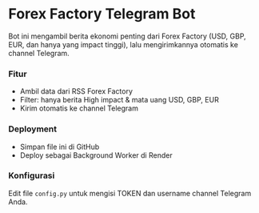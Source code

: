 # Forex Factory Telegram Bot

Bot ini mengambil berita ekonomi penting dari Forex Factory (USD, GBP, EUR, dan hanya yang impact tinggi), lalu mengirimkannya otomatis ke channel Telegram.

### Fitur
- Ambil data dari RSS Forex Factory
- Filter: hanya berita High impact & mata uang USD, GBP, EUR
- Kirim otomatis ke channel Telegram

### Deployment
- Simpan file ini di GitHub
- Deploy sebagai Background Worker di Render

### Konfigurasi
Edit file `config.py` untuk mengisi TOKEN dan username channel Telegram Anda.

